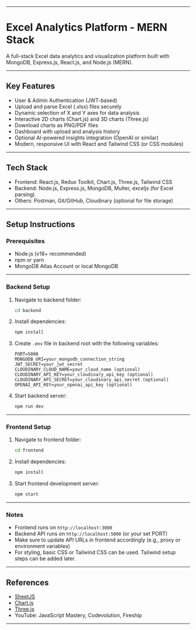 ***

# Excel Analytics Platform - MERN Stack

A full-stack Excel data analytics and visualization platform built with MongoDB, Express.js, React.js, and Node.js (MERN). 

***

## Key Features

- User & Admin Authentication (JWT-based)
- Upload and parse Excel (.xlsx) files securely
- Dynamic selection of X and Y axes for data analysis
- Interactive 2D charts (Chart.js) and 3D charts (Three.js)
- Download charts as PNG/PDF files
- Dashboard with upload and analysis history
- Optional AI-powered insights integration (OpenAI or similar)
- Modern, responsive UI with React and Tailwind CSS (or CSS modules)
  
***

## Tech Stack

- Frontend: React.js, Redux Toolkit, Chart.js, Three.js, Tailwind CSS
- Backend: Node.js, Express.js, MongoDB, Multer, exceljs (for Excel parsing)
- Others: Postman, Git/GitHub, Cloudinary (optional for file storage)
  
***

## Setup Instructions

### Prerequisites

- Node.js (v18+ recommended)
- npm or yarn
- MongoDB Atlas Account or local MongoDB

***

### Backend Setup

1. Navigate to backend folder:
   ```bash
   cd backend
   ```

2. Install dependencies:
   ```bash
   npm install
   ```

3. Create `.env` file in backend root with the following variables:
   ```env
   PORT=5000
   MONGODB_URI=your_mongodb_connection_string
   JWT_SECRET=your_jwt_secret
   CLOUDINARY_CLOUD_NAME=your_cloud_name (optional)
   CLOUDINARY_API_KEY=your_cloudinary_api_key (optional)
   CLOUDINARY_API_SECRET=your_cloudinary_api_secret (optional)
   OPENAI_API_KEY=your_openai_api_key (optional)
   ```

4. Start backend server:
   ```bash
   npm run dev
   ```

***

### Frontend Setup

1. Navigate to frontend folder:
   ```bash
   cd frontend
   ```

2. Install dependencies:
   ```bash
   npm install
   ```

3. Start frontend development server:
   ```bash
   npm start
   ```

***

### Notes

- Frontend runs on `http://localhost:3000`
- Backend API runs on `http://localhost:5000` (or your set PORT)
- Make sure to update API URLs in frontend accordingly (e.g., proxy or environment variables)
- For styling, basic CSS or Tailwind CSS can be used. Tailwind setup steps can be added later.

***

## References

- [SheetJS](https://sheetjs.com/)
- [Chart.js](https://www.chartjs.org/)
- [Three.js](https://threejs.org/)
- YouTube: JavaScript Mastery, Codevolution, Fireship

***

